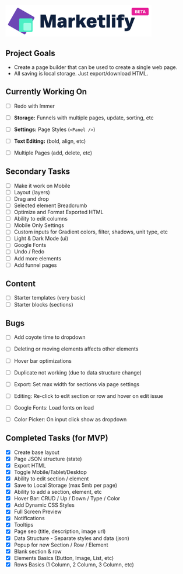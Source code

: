 <img src="/public/images/logo.png" width="400" />

## Project Goals

- Create a page builder that can be used to create a single web page.
- All saving is local storage. Just export/download HTML.

## Currently Working On

- [ ] Redo with Immer
- [ ] **Storage:** Funnels with multiple pages, update, sorting, etc
- [ ] **Settings:** Page Styles (`<Panel />`)
- [ ] **Text Editing:** (bold, align, etc)
- [ ] Multiple Pages (add, delete, etc)


## Secondary Tasks

- [ ] Make it work on Mobile
- [ ] Layout (layers)
- [ ] Drag and drop 
- [ ] Selected element Breadcrumb
- [ ] Optimize and Format Exported HTML
- [ ] Ability to edit columns
- [ ] Mobile Only Settings
- [ ] Custom inputs for Gradient colors, filter, shadows, unit type, etc
- [ ] Light & Dark Mode (ui)
- [ ] Google Fonts
- [ ] Undo / Redo
- [ ] Add more elements
- [ ] Add funnel pages

## Content

- [ ] Starter templates (very basic)
- [ ] Starter blocks (sections)

## Bugs

- [ ] Add coyote time to dropdown
- [ ] Deleting or moving elements affects other elements
- [ ] Hover bar optimizations
- [ ] Duplicate not working (due to data structure change)
- [ ] Export: Set max width for sections via page settings
- [ ] Editing: Re-click to edit section or row and hover on edit issue
- [ ] Google Fonts: Load fonts on load
- [ ] Color Picker: On input click show as dropdown


## Completed Tasks (for MVP)

- [x] Create base layout
- [x] Page JSON structure (state)
- [x] Export HTML
- [x] Toggle Mobile/Tablet/Desktop
- [x] Ability to edit section / element
- [x] Save to Local Storage (max 5mb per page)
- [x] Ability to add a section, element, etc
- [x] Hover Bar: CRUD / Up / Down / Type / Color
- [x] Add Dynamic CSS Styles
- [x] Full Screen Preview
- [x] Notifications
- [x] Tooltips
- [x] Page seo (title, description, image url)
- [x] Data Structure - Separate styles and data (json)
- [x] Popup for new Section / Row / Element
- [x] Blank section & row
- [x] Elements Basics (Button, Image, List, etc)
- [x] Rows Basics (1 Column, 2 Column, 3 Column, etc)